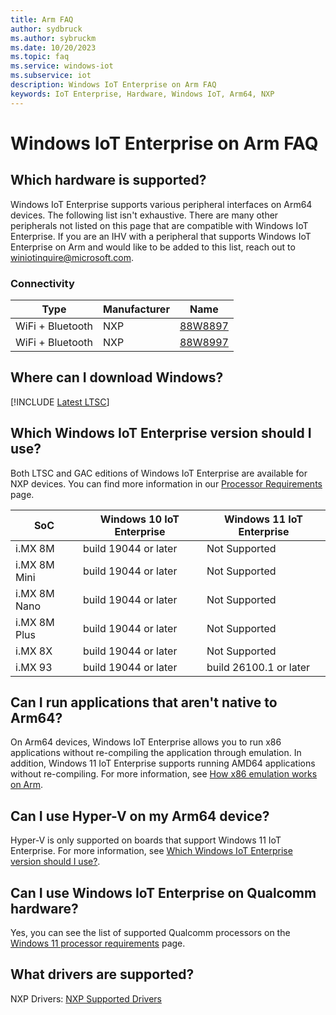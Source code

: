 ```yaml
---
title: Arm FAQ
author: sydbruck
ms.author: sybruckm
ms.date: 10/20/2023
ms.topic: faq
ms.service: windows-iot
ms.subservice: iot
description: Windows IoT Enterprise on Arm FAQ
keywords: IoT Enterprise, Hardware, Windows IoT, Arm64, NXP
---
```


# Windows IoT Enterprise on Arm FAQ

## Which hardware is supported?

Windows IoT Enterprise supports various peripheral interfaces on Arm64 devices. The following list isn't exhaustive. There are many other peripherals not listed on this page that are compatible with Windows IoT Enterprise. If you are an IHV with a peripheral that supports Windows IoT Enterprise on Arm and would like to be added to this list, reach out to winiotinquire@microsoft.com.

### Connectivity

|Type|Manufacturer  |Name|
|-|-|--------|
|WiFi + Bluetooth|NXP |[88W8897](https://www.nxp.com/products/wireless-connectivity/wi-fi-plus-bluetooth-plus-802-15-4/2-4-5-ghz-dual-band-2x2-wi-fi-5-802-11ac-plus-bluetooth-5-0-solution:88W8897)|
|WiFi + Bluetooth|NXP |[88W8997](https://www.nxp.com/products/wireless-connectivity/wi-fi-plus-bluetooth-plus-802-15-4/2-4-5-ghz-dual-band-2x2-wi-fi-5-802-11ac-plus-bluetooth-5-3-solution:88W8997)|


## Where can I download Windows?

[!INCLUDE [Latest LTSC](../../includes/incl-latest-ltsc-release.md)]

## Which Windows IoT Enterprise version should I use?

Both LTSC and GAC editions of Windows IoT Enterprise are available for NXP devices. You can find more information in our [Processor Requirements](../Hardware/Processor_Requirements.md) page.

|SoC  |Windows 10 IoT Enterprise  |Windows 11 IoT Enterprise  |
|---------|---------|---------|
|i.MX 8M      |    build 19044 or later     |    Not Supported    |
|i.MX 8M Mini |    build 19044 or later     |    Not Supported    |
|i.MX 8M Nano |    build 19044 or later     |    Not Supported    |
|i.MX 8M Plus |    build 19044 or later     |    Not Supported    |
|i.MX 8X      |    build 19044 or later     |    Not Supported    |
|i.MX 93      |    build 19044 or later     |    build 26100.1 or later      |

## Can I run applications that aren't native to Arm64?

On Arm64 devices, Windows IoT Enterprise allows you to run x86 applications without re-compiling the application through emulation. In addition, Windows 11 IoT Enterprise supports running AMD64 applications without re-compiling. For more information, see [How x86 emulation works on Arm](/windows/arm/apps-on-arm-x86-emulation).

## Can I use Hyper-V on my Arm64 device?

Hyper-V is only supported on boards that support Windows 11 IoT Enterprise. For more information, see [Which Windows IoT Enterprise version should I use?](#which-windows-iot-enterprise-version-should-i-use).

## Can I use Windows IoT Enterprise on Qualcomm hardware?

Yes, you can see the list of supported Qualcomm processors on the [Windows 11 processor requirements](../Hardware/supported/Win11_LTSC_2024_Qualcomm_Processors.md) page.

## What drivers are supported?

NXP Drivers: [NXP Supported Drivers](../Hardware/supported/NXP_drivers.md)

